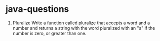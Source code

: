 # java-questions

1. Pluralize
Write a function called pluralize that accepts a word and a number and
 returns a string with the word pluralized with an "s" if the number is 
 zero, or greater than one.
 
 
